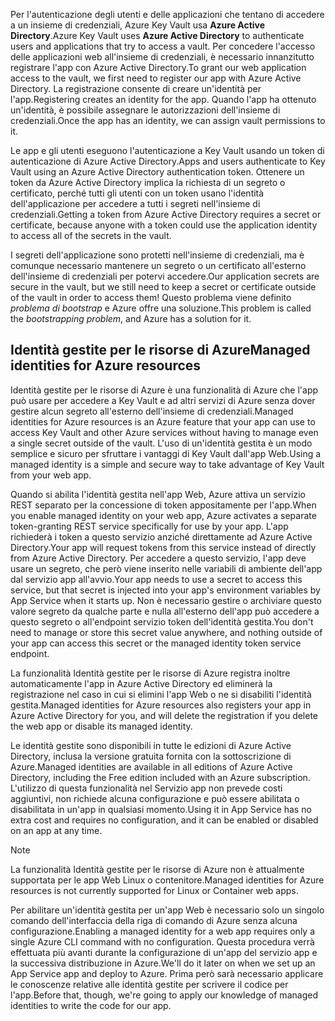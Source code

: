 <span data-ttu-id="17446-101">Per l'autenticazione degli utenti e delle applicazioni che tentano di accedere a un insieme di credenziali, Azure Key Vault usa **Azure Active Directory**.</span><span class="sxs-lookup"><span data-stu-id="17446-101">Azure Key Vault uses **Azure Active Directory** to authenticate users and applications that try to access a vault.</span></span> <span data-ttu-id="17446-102">Per concedere l'accesso delle applicazioni web all'insieme di credenziali, è necessario innanzitutto registrare l'app con Azure Active Directory.</span><span class="sxs-lookup"><span data-stu-id="17446-102">To grant our web application access to the vault, we first need to register our app with Azure Active Directory.</span></span> <span data-ttu-id="17446-103">La registrazione consente di creare un'identità per l'app.</span><span class="sxs-lookup"><span data-stu-id="17446-103">Registering creates an identity for the app.</span></span> <span data-ttu-id="17446-104">Quando l'app ha ottenuto un'identità, è possibile assegnare le autorizzazioni dell'insieme di credenziali.</span><span class="sxs-lookup"><span data-stu-id="17446-104">Once the app has an identity, we can assign vault permissions to it.</span></span>

<span data-ttu-id="17446-105">Le app e gli utenti eseguono l'autenticazione a Key Vault usando un token di autenticazione di Azure Active Directory.</span><span class="sxs-lookup"><span data-stu-id="17446-105">Apps and users authenticate to Key Vault using an Azure Active Directory authentication token.</span></span> <span data-ttu-id="17446-106">Ottenere un token da Azure Active Directory implica la richiesta di un segreto o certificato, perché tutti gli utenti con un token usano l'identità dell'applicazione per accedere a tutti i segreti nell'insieme di credenziali.</span><span class="sxs-lookup"><span data-stu-id="17446-106">Getting a token from Azure Active Directory requires a secret or certificate, because anyone with a token could use the application identity to access all of the secrets in the vault.</span></span>

<span data-ttu-id="17446-107">I segreti dell'applicazione sono protetti nell'insieme di credenziali, ma è comunque necessario mantenere un segreto o un certificato all'esterno dell'insieme di credenziali per potervi accedere.</span><span class="sxs-lookup"><span data-stu-id="17446-107">Our application secrets are secure in the vault, but we still need to keep a secret or certificate outside of the vault in order to access them!</span></span> <span data-ttu-id="17446-108">Questo problema viene definito *problema di bootstrap* e Azure offre una soluzione.</span><span class="sxs-lookup"><span data-stu-id="17446-108">This problem is called the *bootstrapping problem*, and Azure has a solution for it.</span></span>

## <a name="managed-identities-for-azure-resources"></a><span data-ttu-id="17446-109">Identità gestite per le risorse di Azure</span><span class="sxs-lookup"><span data-stu-id="17446-109">Managed identities for Azure resources</span></span>

<span data-ttu-id="17446-110">Identità gestite per le risorse di Azure è una funzionalità di Azure che l'app può usare per accedere a Key Vault e ad altri servizi di Azure senza dover gestire alcun segreto all'esterno dell'insieme di credenziali.</span><span class="sxs-lookup"><span data-stu-id="17446-110">Managed identities for Azure resources is an Azure feature that your app can use to access Key Vault and other Azure services without having to manage even a single secret outside of the vault.</span></span> <span data-ttu-id="17446-111">L'uso di un'identità gestita è un modo semplice e sicuro per sfruttare i vantaggi di Key Vault dall'app Web.</span><span class="sxs-lookup"><span data-stu-id="17446-111">Using a managed identity is a simple and secure way to take advantage of Key Vault from your web app.</span></span>

<span data-ttu-id="17446-112">Quando si abilita l'identità gestita nell'app Web, Azure attiva un servizio REST separato per la concessione di token appositamente per l'app.</span><span class="sxs-lookup"><span data-stu-id="17446-112">When you enable managed identity on your web app, Azure activates a separate token-granting REST service specifically for use by your app.</span></span> <span data-ttu-id="17446-113">L'app richiederà i token a questo servizio anziché direttamente ad Azure Active Directory.</span><span class="sxs-lookup"><span data-stu-id="17446-113">Your app will request tokens from this service instead of directly from Azure Active Directory.</span></span> <span data-ttu-id="17446-114">Per accedere a questo servizio, l'app deve usare un segreto, che però viene inserito nelle variabili di ambiente dell'app dal servizio app all'avvio.</span><span class="sxs-lookup"><span data-stu-id="17446-114">Your app needs to use a secret to access this service, but that secret is injected into your app's environment variables by App Service when it starts up.</span></span> <span data-ttu-id="17446-115">Non è necessario gestire o archiviare questo valore segreto da qualche parte e nulla all'esterno dell'app può accedere a questo segreto o all'endpoint servizio token dell'identità gestita.</span><span class="sxs-lookup"><span data-stu-id="17446-115">You don't need to manage or store this secret value anywhere, and nothing outside of your app can access this secret or the managed identity token service endpoint.</span></span>

<span data-ttu-id="17446-116">La funzionalità Identità gestite per le risorse di Azure registra inoltre automaticamente l'app in Azure Active Directory ed eliminerà la registrazione nel caso in cui si elimini l'app Web o ne si disabiliti l'identità gestita.</span><span class="sxs-lookup"><span data-stu-id="17446-116">Managed identities for Azure resources also registers your app in Azure Active Directory for you, and will delete the registration if you delete the web app or disable its managed identity.</span></span>

<span data-ttu-id="17446-117">Le identità gestite sono disponibili in tutte le edizioni di Azure Active Directory, inclusa la versione gratuita fornita con la sottoscrizione di Azure.</span><span class="sxs-lookup"><span data-stu-id="17446-117">Managed identities are available in all editions of Azure Active Directory, including the Free edition included with an Azure subscription.</span></span> <span data-ttu-id="17446-118">L'utilizzo di questa funzionalità nel Servizio app non prevede costi aggiuntivi, non richiede alcuna configurazione e può essere abilitata o disabilitata in un'app in qualsiasi momento.</span><span class="sxs-lookup"><span data-stu-id="17446-118">Using it in App Service has no extra cost and requires no configuration, and it can be enabled or disabled on an app at any time.</span></span>

> [!NOTE]
> <span data-ttu-id="17446-119">La funzionalità Identità gestite per le risorse di Azure non è attualmente supportata per le app Web Linux o contenitore.</span><span class="sxs-lookup"><span data-stu-id="17446-119">Managed identities for Azure resources is not currently supported for Linux or Container web apps.</span></span>

<span data-ttu-id="17446-120">Per abilitare un'identità gestita per un'app Web è necessario solo un singolo comando dell'interfaccia della riga di comando di Azure senza alcuna configurazione.</span><span class="sxs-lookup"><span data-stu-id="17446-120">Enabling a managed identity for a web app requires only a single Azure CLI command with no configuration.</span></span> <span data-ttu-id="17446-121">Questa procedura verrà effettuata più avanti durante la configurazione di un'app del servizio app e la successiva distribuzione in Azure.</span><span class="sxs-lookup"><span data-stu-id="17446-121">We'll do it later on when we set up an App Service app and deploy to Azure.</span></span> <span data-ttu-id="17446-122">Prima però sarà necessario applicare le conoscenze relative alle identità gestite per scrivere il codice per l'app.</span><span class="sxs-lookup"><span data-stu-id="17446-122">Before that, though, we're going to apply our knowledge of managed identities to write the code for our app.</span></span>